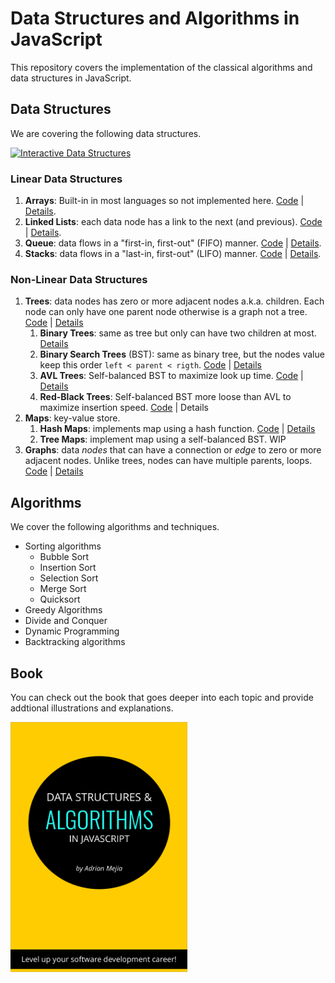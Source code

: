 # Data Structures and Algorithms in JavaScript

This repository covers the implementation of the classical algorithms and data structures in JavaScript.

<!-- This goes along with [these posts series](https://adrianmejia.com/tags/tutorial-algorithms/) that explain each implementation in details and also this [book](https://gum.co/dsajs) that explain these topics and some with more examples and illustrations. -->

## Data Structures
We are covering the following data structures.

[![Interactive Data Structures](https://user-images.githubusercontent.com/418605/46118890-ba721180-c1d6-11e8-82bc-6a671428b422.png)](https://embed.kumu.io/85f1a4de5fb8430a10a1bf9c5118e015)

### Linear Data Structures
1. **Arrays**: Built-in in most languages so not implemented here. [Code](https://github.com/amejiarosario/algorithms.js/blob/master/src/data-structures/arrays/array.js) | [Details](https://adrianmejia.com/blog/2018/04/28/data-structures-time-complexity-for-beginners-arrays-hashmaps-linked-lists-stacks-queues-tutorial/#Array).
2. **Linked Lists**: each data node has a link to the next (and previous). [Code](https://github.com/amejiarosario/algorithms.js/tree/master/src/data-structures/linked-lists) | [Details](https://adrianmejia.com/blog/2018/04/28/data-structures-time-complexity-for-beginners-arrays-hashmaps-linked-lists-stacks-queues-tutorial/#Linked-Lists).
3. **Queue**: data flows in a "first-in, first-out" (FIFO) manner. [Code](https://github.com/amejiarosario/algorithms.js/tree/master/src/data-structures/queues) | [Details](https://adrianmejia.com/blog/2018/04/28/data-structures-time-complexity-for-beginners-arrays-hashmaps-linked-lists-stacks-queues-tutorial/#Queues).
4. **Stacks**:  data flows in a "last-in, first-out" (LIFO) manner. [Code](https://adrianmejia.com/blog/2018/04/28/data-structures-time-complexity-for-beginners-arrays-hashmaps-linked-lists-stacks-queues-tutorial/#Stacks) | [Details](https://github.com/amejiarosario/algorithms.js/tree/master/src/data-structures/stacks).

### Non-Linear Data Structures
1. **Trees**: data nodes has zero or more adjacent nodes a.k.a. children. Each node can only have one parent node otherwise is a graph not a tree. [Code](https://github.com/amejiarosario/algorithms.js/tree/master/src/data-structures/trees) | [Details](https://adrianmejia.com/blog/2018/06/11/data-structures-for-beginners-trees-binary-search-tree-tutorial/)
	1. **Binary Trees**: same as tree but only can have two children at most. [Details](https://adrianmejia.com/blog/2018/06/11/data-structures-for-beginners-trees-binary-search-tree-tutorial/#Binary-Trees)
	1. **Binary Search Trees** (BST): same as binary tree, but the nodes value keep this order `left < parent < rigth`. [Code](https://github.com/amejiarosario/algorithms.js/blob/master/src/data-structures/trees/binary-search-tree.js) | [Details](https://adrianmejia.com/blog/2018/06/11/data-structures-for-beginners-trees-binary-search-tree-tutorial/#Binary-Search-Tree-BST)
	2. **AVL Trees**: Self-balanced BST to maximize look up time. [Code](https://github.com/amejiarosario/algorithms.js/blob/master/src/data-structures/trees/avl-tree.js) | [Details](https://adrianmejia.com/blog/2018/07/16/self-balanced-binary-search-trees-with-avl-tree-data-structure-for-beginners/)
	3. **Red-Black Trees**:  Self-balanced BST more loose than AVL to maximize insertion speed. [Code](https://github.com/amejiarosario/algorithms.js/blob/master/src/data-structures/trees/red-black-tree.js) | Details
2. **Maps**: key-value store.
	1. **Hash Maps**: implements map using a hash function. [Code](https://github.com/amejiarosario/algorithms.js/blob/master/src/data-structures/hash-maps/hashmap.js) | [Details](https://adrianmejia.com/blog/2018/04/28/data-structures-time-complexity-for-beginners-arrays-hashmaps-linked-lists-stacks-queues-tutorial/#HashMaps)
	2. **Tree Maps**: implement map using a self-balanced BST. WIP
3. **Graphs**: data *nodes* that can have a connection or *edge* to zero or more adjacent nodes. Unlike trees, nodes can have multiple parents, loops. [Code](https://github.com/amejiarosario/algorithms.js/blob/master/src/data-structures/graphs/graph.js) | [Details](https://adrianmejia.com/blog/2018/05/14/data-structures-for-beginners-graphs-time-complexity-tutorial/)

## Algorithms

We cover the following algorithms and techniques.

- Sorting algorithms
  - Bubble Sort
  - Insertion Sort
  - Selection Sort
  - Merge Sort
  - Quicksort
- Greedy Algorithms
- Divide and Conquer
- Dynamic Programming
- Backtracking algorithms

## Book

You can check out the book that goes deeper into each topic and provide addtional illustrations and explanations.

<a href="https://gum.co/dsajs"><img src="book/cover.png" height="400px"></a>
